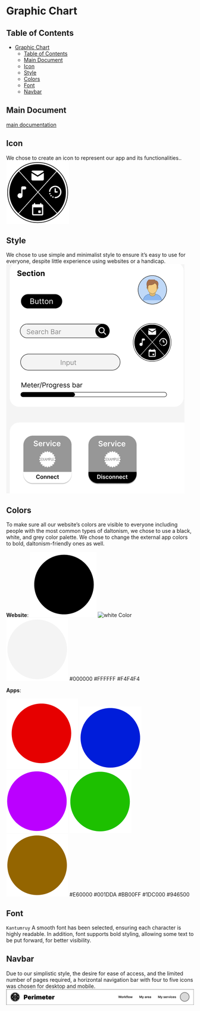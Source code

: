 # Graphic Chart

## Table of Contents

- [Graphic Chart](#graphic-chart)
  - [Table of Contents](#table-of-contents)
  - [Main Document](#main-document)
  - [Icon](#icon)
  - [Style](#style)
  - [Colors](#colors)
  - [Font](#font)
  - [Navbar](#navbar)

## Main Document

[main documentation](../../README.md)

## Icon

We chose to create an icon to represent our app and its functionalities..
**![Area Logo][image1]**

## Style

We chose to use simple and minimalist style to ensure it’s easy to use for everyone, despite little experience using websites or a handicap.
**![Widgets][image2]**

## Colors

To make sure all our website’s colors are visible to everyone including people with the most common types of daltonism, we chose to use a black, white, and grey color palette. We chose to change the external app colors to bold, daltonism-friendly ones as well.

**Website**:
![Black Color][image3] ![white Color][image4] ![Grey Color][image5]
\#000000 \#FFFFFF \#F4F4F4

**Apps**:

![Red Color][image6] ![Blue Color][image7] ![Purple Color][image8] ![Green Color][image9] ![Brown Color][image10]
\#E60000 \#001DDA \#BB00FF \#1DC000 \#946500

## Font

`Kantumruy`
A smooth font has been selected, ensuring each character is highly readable. In addition, font supports bold styling, allowing some text to be put forward, for better visibility.

## Navbar

Due to our simplistic style, the desire for ease of access, and the limited number of pages required, a horizontal navigation bar with four to five icons was chosen for desktop and mobile.
![Navigation Bar][image11]

[image1]: images/graphicChart/perimeter_icon.png
[image2]: images/graphicChart/style.png
[image3]: images/graphicChart/black.png
[image4]: images/grapuhicChart/white.png
[image5]: images/graphicChart/white2.png
[image6]: images/graphicChart/red.png
[image7]: images/graphicChart/blue.png
[image8]: images/graphicChart/purple.png
[image9]: images/graphicChart/green.png
[image10]: images/graphicChart/brown.png
[image11]: images/graphicChart/navbar.png
